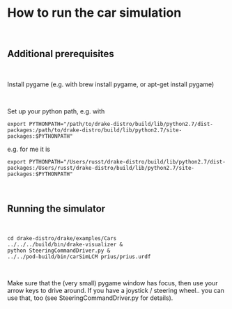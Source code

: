 How to run the car simulation
=============================

 

Additional prerequisites
------------------------

 

Install pygame (e.g. with brew install pygame, or apt-get install pygame)

 

Set up your python path, e.g. with

~~~~~~~~~~~~~~~~~~~~~~~~~~~~~~~~~~~~~~~~~~~~~~~~~~~~~~~~~~~~~~~~~~~~~~~~~~~~~~~~
export PYTHONPATH="/path/to/drake-distro/build/lib/python2.7/dist-packages:/path/to/drake-distro/build/lib/python2.7/site-packages:$PYTHONPATH" 
~~~~~~~~~~~~~~~~~~~~~~~~~~~~~~~~~~~~~~~~~~~~~~~~~~~~~~~~~~~~~~~~~~~~~~~~~~~~~~~~

e.g. for me it is

~~~~~~~~~~~~~~~~~~~~~~~~~~~~~~~~~~~~~~~~~~~~~~~~~~~~~~~~~~~~~~~~~~~~~~~~~~~~~~~~
export PYTHONPATH="/Users/russt/drake-distro/build/lib/python2.7/dist-packages:/Users/russt/drake-distro/build/lib/python2.7/site-packages:$PYTHONPATH" 
~~~~~~~~~~~~~~~~~~~~~~~~~~~~~~~~~~~~~~~~~~~~~~~~~~~~~~~~~~~~~~~~~~~~~~~~~~~~~~~~

 

Running the simulator
---------------------

 

~~~~~~~~~~~~~~~~~~~~~~~~~~~~~~~~~~~~~~~~~~~~~~~~~~~~~~~~~~~~~~~~~~~~~~~~~~~~~~~~
cd drake-distro/drake/examples/Cars
../../../build/bin/drake-visualizer &     
python SteeringCommandDriver.py &        
../../pod-build/bin/carSimLCM prius/prius.urdf
~~~~~~~~~~~~~~~~~~~~~~~~~~~~~~~~~~~~~~~~~~~~~~~~~~~~~~~~~~~~~~~~~~~~~~~~~~~~~~~~

 

Make sure that the (very small) pygame window has focus, then use your arrow
keys to drive around.  If you have a joystick / steering wheel.. you can use
that, too (see SteeringCommandDriver.py for details).

 
